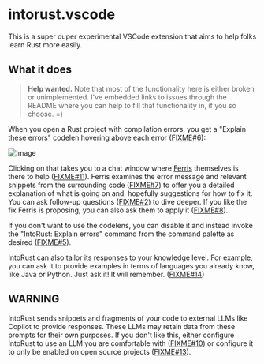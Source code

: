 # intorust.vscode

This is a super duper experimental VSCode extension that aims to help folks learn Rust more easily.

## What it does

> **Help wanted.** Note that most of the functionality here is either broken or unimplemented. I've embedded links to issues through the README where you can help to fill that functionality in, if you so choose. =)

When you open a Rust project with compilation errors, you get a "Explain these errors" codelen hovering above each error ([FIXME#6](https://github.com/nikomatsakis/intorust.vscode/issues/6)):

![image](https://github.com/nikomatsakis/intorust.vscode/assets/155238/8306777c-7bd3-463a-9bc1-b6dee2daf386)

Clicking on that takes you to a chat window where [Ferris](https://rustacean.net/) themselves is there to help ([FIXME#11](https://github.com/nikomatsakis/intorust.vscode/issues/11)). Ferris examines the error message and relevant snippets from the surrounding code ([FIXME#7](https://github.com/nikomatsakis/intorust.vscode/issues/7)) to offer you a detailed explanation of what is going on and, hopefully suggestions for how to fix it. You can ask follow-up questions ([FIXME#2](https://github.com/nikomatsakis/intorust.vscode/issues/2)) to dive deeper. If you like the fix Ferris is proposing, you can also ask them to apply it ([FIXME#8](https://github.com/nikomatsakis/intorust.vscode/issues/8)).

If you don't want to use the codelens, you can disable it and instead invoke the "IntoRust: Explain errors" command from the command palette as desired ([FIXME#5](https://github.com/nikomatsakis/intorust.vscode/issues/5)).

IntoRust can also tailor its responses to your knowledge level. For example, you can ask it to provide examples in terms of languages you already know, like Java or Python. Just ask it! It will remember. ([FIXME#14](https://github.com/nikomatsakis/intorust.vscode/issues/14))

## WARNING

IntoRust sends snippets and fragments of your code to external LLMs like Copilot to provide responses. These LLMs may retain data from these prompts for their own purposes. If you don't like this, either configure IntoRust to use an LLM you are comfortable with ([FIXME#10](https://github.com/nikomatsakis/intorust.vscode/issues/10)) or configure it to only be enabled on open source projects ([FIXME#13](https://github.com/nikomatsakis/intorust.vscode/issues/13)).
